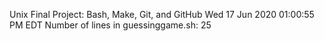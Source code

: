 Unix Final Project: Bash, Make, Git, and GitHub
Wed 17 Jun 2020 01:00:55 PM EDT
Number of lines in guessinggame.sh: 25
